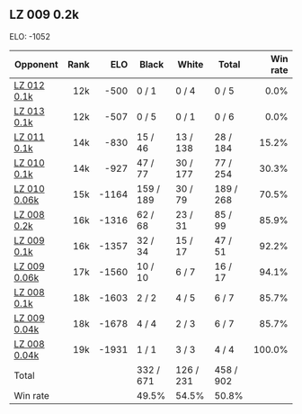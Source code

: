 ## LZ 009 0.2k ##

ELO: -1052

Opponent | Rank | ELO | Black | White | Total | Win rate
---------|-----:|----:|-------|-------|-------|-------:
[LZ 012 0.1k](LZ%20012%200.1k.md) | 12k | -500 | 0 / 1 | 0 / 4 | 0 / 5 | 0.0%
[LZ 013 0.1k](LZ%20013%200.1k.md) | 12k | -507 | 0 / 5 | 0 / 1 | 0 / 6 | 0.0%
[LZ 011 0.1k](LZ%20011%200.1k.md) | 14k | -830 | 15 / 46 | 13 / 138 | 28 / 184 | 15.2%
[LZ 010 0.1k](LZ%20010%200.1k.md) | 14k | -927 | 47 / 77 | 30 / 177 | 77 / 254 | 30.3%
[LZ 010 0.06k](LZ%20010%200.06k.md) | 15k | -1164 | 159 / 189 | 30 / 79 | 189 / 268 | 70.5%
[LZ 008 0.2k](LZ%20008%200.2k.md) | 16k | -1316 | 62 / 68 | 23 / 31 | 85 / 99 | 85.9%
[LZ 009 0.1k](LZ%20009%200.1k.md) | 16k | -1357 | 32 / 34 | 15 / 17 | 47 / 51 | 92.2%
[LZ 009 0.06k](LZ%20009%200.06k.md) | 17k | -1560 | 10 / 10 | 6 / 7 | 16 / 17 | 94.1%
[LZ 008 0.1k](LZ%20008%200.1k.md) | 18k | -1603 | 2 / 2 | 4 / 5 | 6 / 7 | 85.7%
[LZ 009 0.04k](LZ%20009%200.04k.md) | 18k | -1678 | 4 / 4 | 2 / 3 | 6 / 7 | 85.7%
[LZ 008 0.04k](LZ%20008%200.04k.md) | 19k | -1931 | 1 / 1 | 3 / 3 | 4 / 4 | 100.0%
Total | | | 332 / 671 | 126 / 231 | 458 / 902 | 
Win rate| | | 49.5% | 54.5% | 50.8% | 
